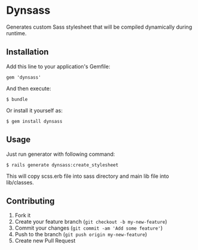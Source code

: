 # Dynsass

Generates custom Sass stylesheet that will be compiled dynamically during runtime.

## Installation

Add this line to your application's Gemfile:

    gem 'dynsass'

And then execute:

    $ bundle

Or install it yourself as:

    $ gem install dynsass

## Usage

Just run generator with following command:

    $ rails generate dynsass:create_stylesheet

This will copy scss.erb file into sass directory and main lib file into lib/classes.

## Contributing

1. Fork it
2. Create your feature branch (`git checkout -b my-new-feature`)
3. Commit your changes (`git commit -am 'Add some feature'`)
4. Push to the branch (`git push origin my-new-feature`)
5. Create new Pull Request
